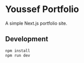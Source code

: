 # Youssef Portfolio

A simple Next.js portfolio site.

## Development

```bash
npm install
npm run dev
```
